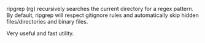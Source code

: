 ripgrep (rg) recursively searches the current directory for a regex pattern.
By default, ripgrep will respect gitignore rules and automatically skip hidden
files/directories and binary files.

Very useful and fast utility.